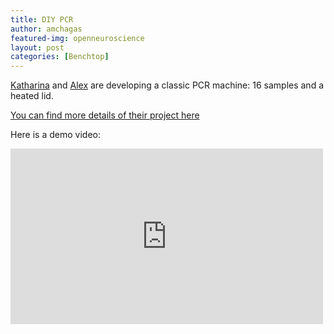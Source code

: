 ```yaml
---
title: DIY PCR
author: amchagas
featured-img: openneuroscience
layout: post
categories: [Benchtop]
---
```



[Katharina](https://hackaday.io/hacker/24043-katherina-baranova) and [Alex](https://hackaday.io/hacker/24028-alex-bondarekno) are developing a classic PCR machine: 16 samples and a heated lid.

[You can find more details of their project here](https://hackaday.io/project/2548-open-source-thermal-cycler)


Here is a demo video:

<iframe width="500" height="281" src="https://www.youtube.com/embed/R7leQlkBKJw" frameborder="0" allow="accelerometer; autoplay; encrypted-media; gyroscope; picture-in-picture" allowfullscreen></iframe>
